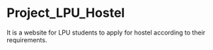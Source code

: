 # Project_LPU_Hostel
It is a website for LPU students to apply for hostel according to their requirements.
